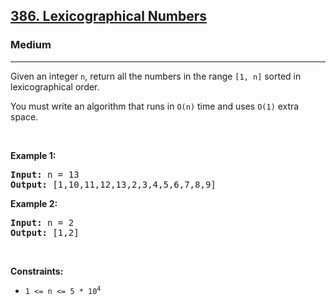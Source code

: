 <h2><a href="https://leetcode.com/problems/lexicographical-numbers/">386. Lexicographical Numbers</a></h2><h3>Medium</h3><hr><div style="user-select: auto;"><p style="user-select: auto;">Given an integer <code style="user-select: auto;">n</code>, return all the numbers in the range <code style="user-select: auto;">[1, n]</code> sorted in lexicographical order.</p>

<p style="user-select: auto;">You must write an algorithm that runs in&nbsp;<code style="user-select: auto;">O(n)</code>&nbsp;time and uses <code style="user-select: auto;">O(1)</code> extra space.&nbsp;</p>

<p style="user-select: auto;">&nbsp;</p>
<p style="user-select: auto;"><strong style="user-select: auto;">Example 1:</strong></p>
<pre style="user-select: auto;"><strong style="user-select: auto;">Input:</strong> n = 13
<strong style="user-select: auto;">Output:</strong> [1,10,11,12,13,2,3,4,5,6,7,8,9]
</pre><p style="user-select: auto;"><strong style="user-select: auto;">Example 2:</strong></p>
<pre style="user-select: auto;"><strong style="user-select: auto;">Input:</strong> n = 2
<strong style="user-select: auto;">Output:</strong> [1,2]
</pre>
<p style="user-select: auto;">&nbsp;</p>
<p style="user-select: auto;"><strong style="user-select: auto;">Constraints:</strong></p>

<ul style="user-select: auto;">
	<li style="user-select: auto;"><code style="user-select: auto;">1 &lt;= n &lt;= 5 * 10<sup style="user-select: auto;">4</sup></code></li>
</ul>
</div>